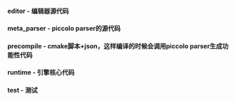#### editor - 编辑器源代码
#### meta_parser - piccolo parser的源代码
#### precompile - cmake脚本+json，这样编译的时候会调用piccolo parser生成功能性代码
#### runtime - 引擎核心代码
#### test - 测试
